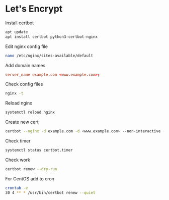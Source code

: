 # Let's Encrypt

Install certbot

```bash
apt update
apt install certbot python3-certbot-nginx
```

Edit nginx config file

```bash
nano /etc/nginx/sites-available/default
```

Add domain names

```conf
server_name example.com <www.example.com>;
```

Check config files

```bash
nginx -t
```

Reload nginx

```bash
systemctl reload nginx
```

Create new cert

```bash
certbot --nginx -d example.com -d <www.example.com> --non-interactive --agree-tos -m <admin@example.com>
```

Check timer

```bash
systemctl status certbot.timer
```

Check work

```bash
certbot renew --dry-run
```

For CentOS add to cron

```bash
crontab -e
30 4 ** * /usr/bin/certbot renew --quiet
```
